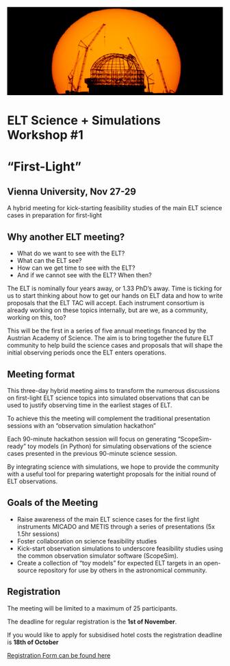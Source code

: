 <img src="ELT_sun.png" width="800">

# ELT Science + Simulations Workshop #1
# “First-Light”
## Vienna University, Nov 27-29
A hybrid meeting for kick-starting feasibility studies of the main ELT science cases in preparation for first-light

## Why another ELT meeting?
- What do we want to see with the ELT?
- What can the ELT see?
- How can we get time to see with the ELT?
- And if we cannot see with the ELT? When then?

The ELT is nominally four years away, or 1.33 PhD’s away. Time is ticking for us to start thinking about how to get our hands on ELT data and how to write proposals that the ELT TAC will accept. Each instrument consortium is already working on these topics internally, but are we, as a community, working on this, too?

This will be the first in a series of five annual meetings financed by the Austrian Academy of Science. The aim is to bring together the future ELT community to help build the science cases and proposals that will shape the initial observing periods once the ELT enters operations.

## Meeting format
This three-day hybrid meeting aims to transform the numerous discussions on first-light ELT science topics into simulated observations that can be used to justify observing time in the earliest stages of ELT.

To achieve this the meeting will complement the traditional presentation sessions with an “observation simulation hackathon”

Each 90-minute hackathon session will focus on generating “ScopeSim-ready” toy models (in Python) for simulating observations of the science cases presented in the previous 90-minute science session.

By integrating science with simulations, we hope to provide the community with a useful tool for preparing watertight proposals for the initial round of ELT observations.

## Goals of the Meeting
- Raise awareness of the main ELT science cases for the first light instruments MICADO and METIS through a series of presentations (5x 1.5hr sessions)
- Foster collaboration on science feasibility studies
- Kick-start observation simulations to underscore feasibility studies using the common observation simulator software (ScopeSim).
- Create a collection of “toy models” for expected ELT targets in an open-source repository for use by others in the astronomical community.

## Registration
The meeting will be limited to a maximum of 25 participants.

The deadline for regular registration is the **1st of November**.

If you would like to apply for subsidised hotel costs the registration deadline is **18th of October**

[Registration Form can be found here](https://forms.gle/cxQDebyBrgMJKAdL7)


